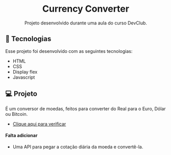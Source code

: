 <h1 align="center"> Currency Converter </h1>

<p align="center">
Projeto desenvolvido durante uma aula do curso DevClub.<br/>
</p>


## 🚀 Tecnologias

Esse projeto foi desenvolvido com as seguintes tecnologias:

- HTML 
- CSS
- Display flex
- Javascript

## 💻 Projeto

É um conversor de moedas, feitos para converter do Real para o Euro, Dólar ou Bitcoin.

- [Clique aqui para verificar](https://andreiaoliveira7.github.io/Currency-Converter/)


#### Falta adicionar

- Uma API para pegar a cotação diária da moeda e convertê-la.
